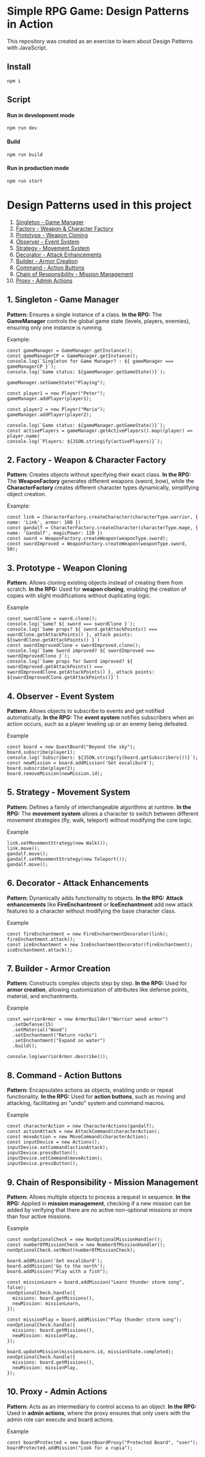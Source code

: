 # Simple RPG Game: Design Patterns in Action
This repository was created as an exercise to learn about Design Patterns with JavaScript.

## Install
```
npm i
```

## Script
#### Run in development mode
```
npm run dev
```

#### Build
```
npm run build
```

#### Run in production mode
```
npm run start
```

# Design Patterns used in this project
1. [Singleton - Game Manager](#1-singleton---game-manager)
2. [Factory - Weapon & Character Factory](#2-factory---weapon--character-factory)
3. [Prototype - Weapon Cloning](#3-prototype---weapon-cloning)
4. [Observer - Event System](#4-observer---event-system)
5. [Strategy - Movement System](#5-strategy---movement-system)
6. [Decorator - Attack Enhancements](#6-decorator---attack-enhancements)
7. [Builder - Armor Creation](#7-builder---armor-creation)
8. [Command - Action Buttons](#8-command---action-buttons)
9. [Chain of Responsibility - Mission Management](#9-chain-of-responsibility---mission-management)
10. [Proxy - Admin Actions](#10-proxy---admin-actions)

## 1. Singleton - Game Manager
**Pattern:** Ensures a single instance of a class.
**In the RPG:** The **GameManager** controls the global game state (levels, players, enemies), ensuring only one instance is running.

Example:
```
const gameManager = GameManager.getInstance();
const gameManagerCP = GameManager.getInstance();
console.log(`Singleton for Game Manager? : ${ gameManager === gameManagerCP }`);
console.log(`Game status: ${gameManager.getGameState()}`);

gameManager.setGameState("Playing");

const player1 = new Player("Peter");
gameManager.addPlayer(player1);

const player2 = new Player("Maria");
gameManager.addPlayer(player2);

console.log(`Game status: ${gameManager.getGameState()}`);
const activePlayers = gameManager.getActivePlayers().map((player) => player.name)
console.log(`Players: ${JSON.stringify(activePlayers)}`);
```

## 2. Factory - Weapon & Character Factory
**Pattern:** Creates objects without specifying their exact class.
**In the RPG:** The **WeaponFactory** generates different weapons (sword, bow), while the **CharacterFactory** creates different character types dynamically, simplifying object creation.

Example:
```
const link = CharacterFactory.createCharacter(characterType.warrior, { name: 'Link', armor: 100 })
const gandalf = CharacterFactory.createCharacter(characterType.mage, { name: 'Gandalf', magicPower: 120 })
const sword = WeaponFactory.createWeapon(weaponType.sword);
const swordImproved = WeaponFactory.createWeapon(weaponType.sword, 50);
```

## 3. Prototype - Weapon Cloning
**Pattern:** Allows cloning existing objects instead of creating them from scratch.
**In the RPG:** Used for **weapon cloning**, enabling the creation of copies with slight modifications without duplicating logic.

Example
```
const swordClone = sword.clone();
console.log(`Same? ${ sword === swordClone }`);
console.log(`Same props? ${ sword.getAttackPoints() === swordClone.getAttackPoints() }, attack points: ${swordClone.getAttackPoints() }`)
const swordImprovedClone = swordImproved.clone();
console.log(`Same Sword improved? ${ swordImproved === swordImprovedClone }`);
console.log(`Same props for Sword improved? ${ swordImproved.getAttackPoints() === swordImprovedClone.getAttackPoints() }, attack points: ${swordImprovedClone.getAttackPoints()}`)
```

## 4. Observer - Event System
**Pattern:** Allows objects to subscribe to events and get notified automatically.
**In the RPG:** The **event system** notifies subscribers when an action occurs, such as a player leveling up or an enemy being defeated.

Example
```
const board = new QuestBoard("Beyond the sky");
board.subscribe(player1);
console.log(`Subscribers: ${JSON.stringify(board.getSubscribers())}`);
const newMission = board.addMission('Get excaliburd');
board.subscribe(player2);
board.removeMission(newMission.id);
```

## 5. Strategy - Movement System
**Pattern:** Defines a family of interchangeable algorithms at runtime.
**In the RPG:** The **movement system** allows a character to switch between different movement strategies (fly, walk, teleport) without modifying the core logic.

Example
```
link.setMovementStrategy(new Walk());
link.move();
gandalf.move();
gandalf.setMovementStrategy(new Teleport());
gandalf.move();
```

## 6. Decorator - Attack Enhancements
**Pattern:** Dynamically adds functionality to objects.
**In the RPG:** **Attack enhancements** like **FireEnchantment** or **IceEnchantment** add new attack features to a character without modifying the base character class.

Example
```
const fireEnchantment = new FireEnchantmentDecorator(link);
fireEnchantment.attack();
const iceEnchantment = new IceEnchantmentDecorator(fireEnchantment);
iceEnchantment.attack();
```

## 7. Builder - Armor Creation
**Pattern:** Constructs complex objects step by step.
**In the RPG:** Used for **armor creation**, allowing customization of attributes like defense points, material, and enchantments.

Example
```
const warriorArmor = new ArmorBuilder("Warrior wood armor")
  .setDefense(15)
  .setMaterial("Wood")
  .setEnchantment("Return rocks")
  .setEnchantment("Expand on water")
  .build();

console.log(warriorArmor.describe());
```

## 8. Command - Action Buttons
**Pattern:** Encapsulates actions as objects, enabling undo or repeat functionality.
**In the RPG:** Used for **action buttons**, such as moving and attacking, facilitating an "undo" system and command macros.

Example
```
const characterAction = new CharacterActions(gandalf);
const actionAttack = new AttackCommand(characterAction);
const moveAction = new MoveCommand(characterAction);
const inputDevice = new Actions();
inputDevice.setCommand(actionAttack);
inputDevice.pressButton();
inputDevice.setCommand(moveAction);
inputDevice.pressButton();
```

## 9. Chain of Responsibility - Mission Management
**Pattern:** Allows multiple objects to process a request in sequence.
**In the RPG:** Applied in **mission management**, checking if a new mission can be added by verifying that there are no active non-optional missions or more than four active missions.

Example
```
const nonOptionalCheck = new NonOptionalMissionHandler();
const numberOfMissionCheck = new NumberOfMissionHandler();
nonOptionalCheck.setNext(numberOfMissionCheck);

board.addMission('Get excaliburd');
board.addMission('Go to the north');
board.addMission("Play with a fish");

const missionLearn = board.addMission("Learn thunder storm song", false);
nonOptionalCheck.handle({
  missions: board.getMissions(),
  newMission: missionLearn,
});

const missionPlay = board.addMission("Play thunder storm song");
nonOptionalCheck.handle({
  missions: board.getMissions(),
  newMission: missionPlay,
});

board.updateMission(missionLearn.id, missionState.completed);
nonOptionalCheck.handle({
  missions: board.getMissions(),
  newMission: missionPlay,
});
```

## 10. Proxy - Admin Actions
**Pattern:** Acts as an intermediary to control access to an object.
**In the RPG:** Used in **admin actions**, where the proxy ensures that only users with the admin role can execute and board actions.

Example
```
const boardProtected = new QuestBoardProxy("Protected Board", "user");
boardProtected.addMission("Look for a rupia");
```


